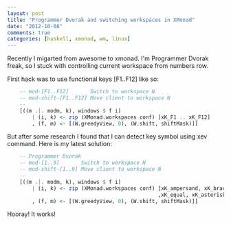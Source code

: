 ```yaml
---
layout: post
title: "Programmer Dvorak and switching workspaces in XMonad"
date: "2012-10-08"
comments: true
categories: [haskell, xmonad, wm, linux]
---
```

Recently I migarted from awesome to xmonad. I'm Programmer Dvorak freak, so I stuck with controlling current workspace from numbers row.
<!--more-->

First hack was to use functional keys [F1..F12] like so:

```haskell
    -- mod-[F1..F12]       Switch to workspace N
    -- mod-shift-[F1..F12] Move client to workspace N
    --
    [((m .|. modm, k), windows $ f i)
        | (i, k) <- zip (XMonad.workspaces conf) [xK_F1 .. xK_F12]
        , (f, m) <- [(W.greedyView, 0), (W.shift, shiftMask)]]

```


But after some research I found that I can detect key symbol using xev command. Here is my latest solution:

```haskell
    -- Programmer Dvorak
    -- mod-[1..9]       Switch to workspace N
    -- mod-shift-[1..9] Move client to workspace N
    --
    [((m .|. modm, k), windows $ f i)
        | (i, k) <- zip (XMonad.workspaces conf) [xK_ampersand, xK_bracketleft, xK_braceleft, xK_braceright, xK_parenleft
                                                 ,xK_equal, xK_asterisk, xK_parenright, xK_plus, xK_bracketright, xK_exclam]
        , (f, m) <- [(W.greedyView, 0), (W.shift, shiftMask)]]

```

Hooray! It works!
